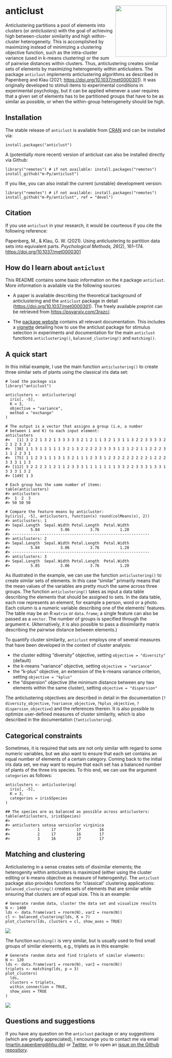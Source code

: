 # anticlust <a href='https://m-py.github.io/anticlust/'><img src='man/figures/anticlustStickerV1-0.svg' align="right" height="160" /></a>

Anticlustering partitions a pool of elements into clusters (or
*anticlusters*) with the goal of achieving high between-cluster
similarity and high within-cluster heterogeneity. This is accomplished
by maximizing instead of minimizing a clustering objective function,
such as the intra-cluster variance (used in k-means clustering) or the
sum of pairwise distances within clusters. Thus, anticlustering creates
similar sets of elements by maximizing heterogeneity within
anticlusters. The package `anticlust` implements anticlustering
algorithms as described in Papenberg and Klau (2021;
<https://doi.org/10.1037/met0000301>). It was originally developed to
stimuli items to experimental conditions in experimental psychology, but
it can be applied whenever a user requires that a given set of elements
has to be partitioned groups that have to be as similar as possible, or
when the within-group heterogeneity should be high.

## Installation

The stable release of `anticlust` is available from
[CRAN](https://CRAN.R-project.org/package=anticlust) and can be
installed via:

    install.packages("anticlust")

A (potentially more recent) version of anticlust can also be installed
directly via Github:

    library("remotes") # if not available: install.packages("remotes")
    install_github("m-Py/anticlust")

If you like, you can also install the current (unstable) development
version:

    library("remotes") # if not available: install.packages("remotes")
    install_github("m-Py/anticlust", ref = "devel")

## Citation

If you use `anticlust` in your research, it would be courteous if you
cite the following reference:

Papenberg, M., & Klau, G. W. (2021). Using anticlustering to partition
data sets into equivalent parts. *Psychological Methods, 26*(2),
161–174. <https://doi.org/10.1037/met0000301>

## How do I learn about `anticlust`

This README contains some basic information on the `R` package
`anticlust`. More information is available via the following sources:

-   A paper is available describing the theoretical background of
    anticlustering and the `anticlust` package in detail
    (<https://doi.org/10.1037/met0000301>). The freely available
    preprint can be retrieved from <https://psyarxiv.com/3razc/>.

-   The [package website](https://m-py.github.io/anticlust/) contains
    all relevant documentation. This includes a
    [vignette](https://m-py.github.io/anticlust/articles/stimulus-selection.html)
    detailing how to use the anticlust package for stimulus selection in
    experiments and documentation for the main `anticlust` functions
    `anticlustering()`, `balanced_clustering()` and `matching()`.

## A quick start

In this initial example, I use the main function `anticlustering()` to
create three similar sets of plants using the classical iris data set:

    # load the package via
    library("anticlust")

    anticlusters <- anticlustering(
      iris[, -5],
      K = 3,
      objective = "variance",
      method = "exchange"
    )

    # The output is a vector that assigns a group (i.e, a number
    # between 1 and K) to each input element:
    anticlusters
    #>   [1] 3 2 2 1 3 2 1 3 3 3 3 3 2 1 2 1 1 3 2 1 3 1 1 3 2 2 3 3 3 3 2 2 1 2 3 3 2
    #>  [38] 1 1 3 1 2 1 1 1 3 2 1 3 2 2 2 2 2 3 3 3 1 2 1 2 2 1 1 2 2 2 3 1 1 2 2 3 1
    #>  [75] 1 1 2 3 1 1 1 3 1 3 2 1 1 1 2 3 3 1 2 3 2 2 2 2 2 2 2 1 2 2 2 3 3 3 1 1 3
    #> [112] 3 2 2 2 2 1 2 1 1 2 3 3 3 1 1 1 1 1 1 1 3 3 2 2 3 3 3 1 3 3 1 3 3 3 1 3 2
    #> [149] 1 3

    # Each group has the same number of items:
    table(anticlusters)
    #> anticlusters
    #>  1  2  3 
    #> 50 50 50

    # Compare the feature means by anticluster:
    by(iris[, -5], anticlusters, function(x) round(colMeans(x), 2))
    #> anticlusters: 1
    #> Sepal.Length  Sepal.Width Petal.Length  Petal.Width 
    #>         5.84         3.06         3.76         1.20 
    #> ------------------------------------------------------------ 
    #> anticlusters: 2
    #> Sepal.Length  Sepal.Width Petal.Length  Petal.Width 
    #>         5.84         3.06         3.76         1.20 
    #> ------------------------------------------------------------ 
    #> anticlusters: 3
    #> Sepal.Length  Sepal.Width Petal.Length  Petal.Width 
    #>         5.85         3.06         3.76         1.20

As illustrated in the example, we can use the function
`anticlustering()` to create similar sets of elements. In this case
“similar” primarily means that the mean values of the variables are
pretty much the same across three groups. The function
`anticlustering()` takes as input a data table describing the elements
that should be assigned to sets. In the data table, each row represents
an element, for example a person, word or a photo. Each column is a
numeric variable describing one of the elements’ features. The table may
be an R `matrix` or `data.frame`; a single feature can also be passed as
a `vector`. The number of groups is specified through the argument `K`.
(Alternatively, it is also possible to pass a dissimilarity matrix
describing the pairwise distance between elements.)

To quantify cluster similarity, `anticlust` employs one of several
measures that have been developed in the context of cluster analysis:

-   the cluster editing “diversity” objective, setting
    `objective = "diversity"` (default)
-   the k-means “variance” objective, setting `objective = "variance"`
-   the “k-plus” objective, an extension of the k-means variance
    criterion, setting `objective = "kplus"`
-   the “dispersion” objective (the minimum distance between any two
    elements within the same cluster), setting
    `objective = "dispersion"`

The anticlustering objectives are described in detail in the
documentation (`?diversity_objective`, `?variance_objective`,
`?kplus_objective`, `?dispersion_objective`) and the references therein.
It is also possible to optimize user-defined measures of cluster
similarity, which is also described in the documentation
(`?anticlustering`).

## Categorical constraints

Sometimes, it is required that sets are not only similar with regard to
some numeric variables, but we also want to ensure that each set
contains an equal number of elements of a certain category. Coming back
to the initial iris data set, we may want to require that each set has a
balanced number of plants of the three iris species. To this end, we can
use the argument `categories` as follows:

    anticlusters <- anticlustering(
      iris[, -5],
      K = 3,
      categories = iris$Species
    )

    ## The species are as balanced as possible across anticlusters:
    table(anticlusters, iris$Species)
    #>             
    #> anticlusters setosa versicolor virginica
    #>            1     17         17        16
    #>            2     17         16        17
    #>            3     16         17        17

## Matching and clustering

Anticlustering in a sense creates sets of dissimilar elements; the
heterogenity within anticlusters is maximized (either using the cluster
editing or k-means objective as measure of heterogenity). The
`anticlust` package also provides functions for “classical” clustering
applications: `balanced_clustering()` creates sets of elements that are
similar while ensuring that clusters are of equal size. This is an
example:

    # Generate random data, cluster the data set and visualize results
    N <- 1400
    lds <- data.frame(var1 = rnorm(N), var2 = rnorm(N))
    cl <- balanced_clustering(lds, K = 7)
    plot_clusters(lds, clusters = cl, show_axes = TRUE)

<img src="man/figures/clustering-1.png" style="display: block; margin: auto;" />

The function `matching()` is very similar, but is usually used to find
small groups of similar elements, e.g., triplets as in this example:

    # Generate random data and find triplets of similar elements:
    N <- 120
    lds <- data.frame(var1 = rnorm(N), var2 = rnorm(N))
    triplets <- matching(lds, p = 3)
    plot_clusters(
      lds,
      clusters = triplets,
      within_connection = TRUE,
      show_axes = TRUE
    )

<img src="man/figures/matching-1.png" style="display: block; margin: auto;" />

## Questions and suggestions

If you have any question on the `anticlust` package or any suggestions
(which are greatly appreciated), I encourage you to contact me via email
(<martin.papenberg@hhu.de>) or
[Twitter](https://twitter.com/MPapenberg), or to open an [issue on the
Github repository](https://github.com/m-Py/anticlust/issues).
